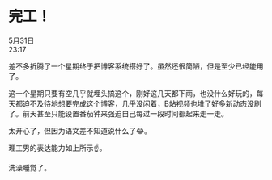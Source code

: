 # 完工！
5月31日  
23:17  

差不多折腾了一个星期终于把博客系统搭好了。虽然还很简陋，但是至少已经能用了。

这一个星期只要有空几乎就埋头搞这个，刚好这几天都下雨，也没什么好玩的，每天都迫不及待地想要完成这个博客，几乎没闲着，B站视频也堆了好多新动态没刷了。前天甚至只能设置番茄钟来强迫自己每过一段时间都起来走一走。

太开心了，但因为语文差不知道说什么了😂。

理工男的表达能力如上所示☝。

洗澡睡觉了。
